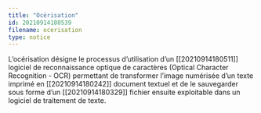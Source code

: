 ```yaml
---
title: "Océrisation"
id: 20210914180539
filename: ocerisation
type: notice
---
```


L’océrisation désigne le processus d’utilisation d’un [[20210914180511]] logiciel de reconnaissance optique de caractères (Optical Character Recognition - OCR) permettant de transformer l’image numérisée d’un texte imprimé en [[20210914180242]] document textuel et de le sauvegarder sous forme d’un [[20210914180329]] fichier ensuite exploitable dans un logiciel de traitement de texte. 

